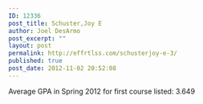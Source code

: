 ```yaml
---
ID: 12336
post_title: Schuster,Joy E
author: Joel DesArmo
post_excerpt: ""
layout: post
permalink: http://effrtlss.com/schusterjoy-e-3/
published: true
post_date: 2012-11-02 20:52:08
---
```

<p>Average GPA in Spring 2012 for first course listed: 3.649</p>